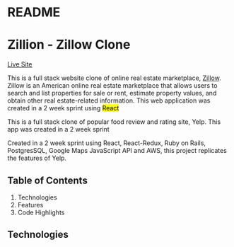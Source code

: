 # README

# Zillion - Zillow Clone
[Live Site](https://authenticate-me-a23z.onrender.com/)

This is a full stack website clone of online real estate marketplace, [Zillow](Zillow.com). Zillow is an American online real estate marketplace that allows users to search and list properties for sale or rent, estimate property values, and obtain other real estate-related information. This web application was created in a 2 week sprint using <mark >React</mark> 

This is a full stack clone of popular food review and rating site, Yelp. This app was created in a 2 week sprint

Created in a 2 week sprint using React, React-Redux, Ruby on Rails, PostgresSQL, Google Maps JavaScript API and AWS, this project replicates the features of Yelp.

## Table of Contents
1. Technologies
2. Features
3. Code Highlights

## Technologies
